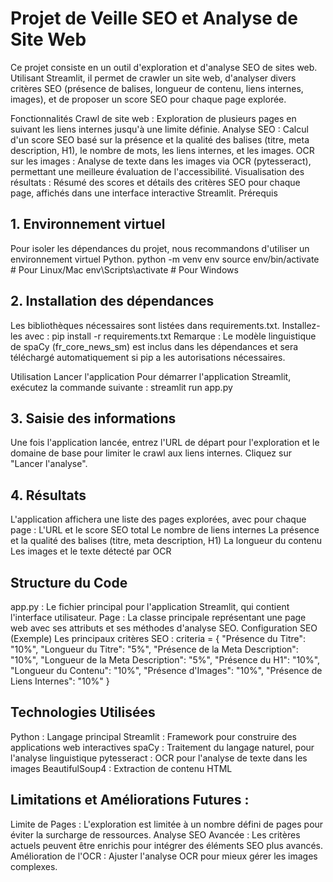 # Projet de Veille SEO et Analyse de Site Web
Ce projet consiste en un outil d'exploration et d'analyse SEO de sites web. Utilisant Streamlit, il permet de crawler un site web, d'analyser divers critères SEO (présence de balises, longueur de contenu, liens internes, images), et de proposer un score SEO pour chaque page explorée.

Fonctionnalités
Crawl de site web : Exploration de plusieurs pages en suivant les liens internes jusqu'à une limite définie.
Analyse SEO : Calcul d'un score SEO basé sur la présence et la qualité des balises (titre, meta description, H1), le nombre de mots, les liens internes, et les images.
OCR sur les images : Analyse de texte dans les images via OCR (pytesseract), permettant une meilleure évaluation de l'accessibilité.
Visualisation des résultats : Résumé des scores et détails des critères SEO pour chaque page, affichés dans une interface interactive Streamlit.
Prérequis

## 1. Environnement virtuel
Pour isoler les dépendances du projet, nous recommandons d'utiliser un environnement virtuel Python.
python -m venv env
source env/bin/activate  # Pour Linux/Mac
env\Scripts\activate  # Pour Windows

## 2. Installation des dépendances
Les bibliothèques nécessaires sont listées dans requirements.txt. Installez-les avec :
pip install -r requirements.txt
Remarque : Le modèle linguistique de spaCy (fr_core_news_sm) est inclus dans les dépendances et sera téléchargé automatiquement si pip a les autorisations nécessaires.

Utilisation
Lancer l'application
Pour démarrer l'application Streamlit, exécutez la commande suivante :
streamlit run app.py

## 3. Saisie des informations
Une fois l'application lancée, entrez l'URL de départ pour l'exploration et le domaine de base pour limiter le crawl aux liens internes. Cliquez sur "Lancer l'analyse".

## 4. Résultats
L'application affichera une liste des pages explorées, avec pour chaque page :
L'URL et le score SEO total
Le nombre de liens internes
La présence et la qualité des balises (titre, meta description, H1)
La longueur du contenu
Les images et le texte détecté par OCR

## Structure du Code
app.py : Le fichier principal pour l'application Streamlit, qui contient l'interface utilisateur.
Page : La classe principale représentant une page web avec ses attributs et ses méthodes d'analyse SEO.
Configuration SEO (Exemple)
Les principaux critères SEO :
criteria = {
    "Présence du Titre": "10%",
    "Longueur du Titre": "5%",
    "Présence de la Meta Description": "10%",
    "Longueur de la Meta Description": "5%",
    "Présence du H1": "10%",
    "Longueur du Contenu": "10%",
    "Présence d'Images": "10%",
    "Présence de Liens Internes": "10%"
}

## Technologies Utilisées
Python : Langage principal
Streamlit : Framework pour construire des applications web interactives
spaCy : Traitement du langage naturel, pour l'analyse linguistique
pytesseract : OCR pour l'analyse de texte dans les images
BeautifulSoup4 : Extraction de contenu HTML

## Limitations et Améliorations Futures :
Limite de Pages : L'exploration est limitée à un nombre défini de pages pour éviter la surcharge de ressources.
Analyse SEO Avancée : Les critères actuels peuvent être enrichis pour intégrer des éléments SEO plus avancés.
Amélioration de l'OCR : Ajuster l'analyse OCR pour mieux gérer les images complexes.
